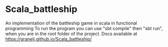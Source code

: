 # Scala_battleship
An implementation of the battleship game in scala in functional programming
To run the program you can use "sbt compile" then "sbt run", when you are in the root folder of the project.
Docs available at https://granelj.github.io/Scala_battleship/
